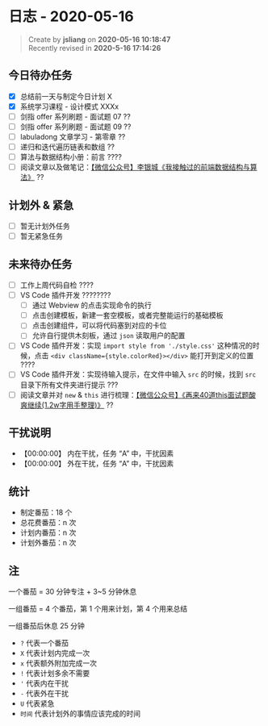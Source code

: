 日志 - 2020-05-16
===

> Create by **jsliang** on **2020-05-16 10:18:47**  
> Recently revised in **2020-5-16 17:14:26**  

## 今日待办任务

* [x] 总结前一天与制定今日计划 X
* [x] 系统学习课程 - 设计模式 XXXx
* [ ] 剑指 offer 系列刷题 - 面试题 07 ??
* [ ] 剑指 offer 系列刷题 - 面试题 09 ??
* [ ] labuladong 文章学习 - 第零章 ??
* [ ] 递归和迭代遍历链表和数组 ??
* [ ] 算法与数据结构小册：前言 ????
* [ ] 阅读文章以及做笔记：[【微信公众号】李银城《我接触过的前端数据结构与算法》](https://mp.weixin.qq.com/s/q8PeQuAZ3Qmb4gb3qkKyjw) ??

## 计划外 & 紧急

* [ ] 暂无计划外任务
* [ ] 暂无紧急任务

## 未来待办任务

* [ ] 工作上周代码自检 ????
* [ ] VS Code 插件开发 ????????
  * [ ] 通过 Webview 的点击实现命令的执行
  * [ ] 点击创建模板，新建一套空模板，或者完整能运行的基础模板
  * [ ] 点击创建组件，可以将代码塞到对应的卡位
  * [ ] 允许自行提供木刻板，通过 `json` 读取用户的配置
* [ ] VS Code 插件开发：实现 `import style from './style.css'` 这种情况的时候，点击 `<div className={style.colorRed}></div>` 能打开到定义的位置 ????
* [ ] VS Code 插件开发：实现待输入提示，在文件中输入 `src` 的时候，找到 `src` 目录下所有文件夹进行提示 ???
* [ ] 阅读文章并对 `new` & `this` 进行梳理：[【微信公众号】《再来40道this面试题酸爽继续(1.2w字用手整理)》](https://mp.weixin.qq.com/s/k8PngT7afosSxUJSECRtJA) ??

## 干扰说明

* 【00:00:00】 内在干扰，任务 “A” 中，干扰因素
* 【00:00:00】 外在干扰，任务 “A” 中，干扰因素

## 统计

* 制定番茄：18 个
* 总花费番茄：n 次
* 计划内番茄：n 次
* 计划外番茄：n 次

## 注

一个番茄 = 30 分钟专注 + 3~5 分钟休息

一组番茄 = 4 个番茄，第 1 个用来计划，第 4 个用来总结

一组番茄后休息 25 分钟

* `?` 代表一个番茄
* `X` 代表计划内完成一次
* `x` 代表额外附加完成一次
* `!` 代表计划多余不需要
* `'` 代表内在干扰
* `-` 代表外在干扰
* `U` 代表紧急
* `时间` 代表计划外的事情应该完成的时间
